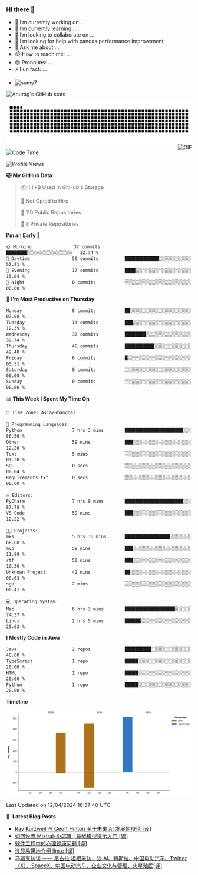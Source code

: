 ### Hi there 👋
<!--
**alloevil/alloevil** is a ✨ _special_ ✨ repository because its `README.md` (this file) appears on your GitHub profile.

Here are some ideas to get you started:

- 🔭 I’m currently working on ...
- 🌱 I’m currently learning ...
- 👯 I’m looking to collaborate on ...
- 🤔 I’m looking for help with ...
- 💬 Ask me about ...
- 📫 How to reach me: ...
- 😄 Pronouns: ...
- ⚡ Fun fact: ...
-->

- 🔭 I’m currently working on ...
- 🌱 I’m currently learning ...
- 👯 I’m looking to collaborate on ...
- 🤔 I’m looking for help with pandas performance improvement
- 💬 Ask me about ...
- 📫 How to reach me: ...
- 😄 Pronouns: ...
- ⚡ Fun fact: ...
  
+ ![sumy7](https://komarev.com/ghpvc/?username=alloevil)

![Anurag's GitHub stats](https://github-readme-stats.vercel.app/api?username=alloevil&show_icons=true&bg_color=00000000)

<picture align="center">
  <source media="(prefers-color-scheme: dark)" srcset="https://github.com/alloevil/alloevil/blob/output/github-contribution-grid-snake.svg">
  <source media="(prefers-color-scheme: dark)" srcset="https://github.com/alloevil/alloevil/blob/output/github-contribution-grid-snake.svg">
  <img alt="github contribution grid snake animation" src="https://github.com/alloevil/alloevil/blob/output/github-contribution-grid-snake.svg">
</picture>

<img align="right" alt="GIF" src="https://raw.githubusercontent.com/JoeyBling/JoeyBling/master/pic/pusheencode.gif" />

<!--START_SECTION:waka-->
![Code Time](http://img.shields.io/badge/Code%20Time-2%2C177%20hrs%204%20mins-blue)

![Profile Views](http://img.shields.io/badge/Profile%20Views-0-blue)

**🐱 My GitHub Data** 

> 📦 1.1 kB Used in GitHub's Storage 
 > 
> 🚫 Not Opted to Hire
 > 
> 📜 110 Public Repositories 
 > 
> 🔑 8 Private Repositories 
 > 
**I'm an Early 🐤** 

```text
🌞 Morning                37 commits          ████████░░░░░░░░░░░░░░░░░   32.74 % 
🌆 Daytime                59 commits          █████████████░░░░░░░░░░░░   52.21 % 
🌃 Evening                17 commits          ████░░░░░░░░░░░░░░░░░░░░░   15.04 % 
🌙 Night                  0 commits           ░░░░░░░░░░░░░░░░░░░░░░░░░   00.00 % 
```
📅 **I'm Most Productive on Thursday** 

```text
Monday                   8 commits           ██░░░░░░░░░░░░░░░░░░░░░░░   07.08 % 
Tuesday                  14 commits          ███░░░░░░░░░░░░░░░░░░░░░░   12.39 % 
Wednesday                37 commits          ████████░░░░░░░░░░░░░░░░░   32.74 % 
Thursday                 48 commits          ███████████░░░░░░░░░░░░░░   42.48 % 
Friday                   6 commits           █░░░░░░░░░░░░░░░░░░░░░░░░   05.31 % 
Saturday                 0 commits           ░░░░░░░░░░░░░░░░░░░░░░░░░   00.00 % 
Sunday                   0 commits           ░░░░░░░░░░░░░░░░░░░░░░░░░   00.00 % 
```


📊 **This Week I Spent My Time On** 

```text
🕑︎ Time Zone: Asia/Shanghai

💬 Programming Languages: 
Python                   7 hrs 3 mins        ██████████████████████░░░   86.56 % 
Other                    59 mins             ███░░░░░░░░░░░░░░░░░░░░░░   12.20 % 
Text                     5 mins              ░░░░░░░░░░░░░░░░░░░░░░░░░   01.20 % 
SQL                      0 secs              ░░░░░░░░░░░░░░░░░░░░░░░░░   00.04 % 
Requirements.txt         0 secs              ░░░░░░░░░░░░░░░░░░░░░░░░░   00.00 % 

🔥 Editors: 
PyCharm                  7 hrs 9 mins        ██████████████████████░░░   87.78 % 
VS Code                  59 mins             ███░░░░░░░░░░░░░░░░░░░░░░   12.22 % 

🐱‍💻 Projects: 
mks                      5 hrs 36 mins       █████████████████░░░░░░░░   68.68 % 
mvp                      58 mins             ███░░░░░░░░░░░░░░░░░░░░░░   11.99 % 
rtf                      50 mins             ███░░░░░░░░░░░░░░░░░░░░░░   10.30 % 
Unknown Project          42 mins             ██░░░░░░░░░░░░░░░░░░░░░░░   08.63 % 
sgp                      2 mins              ░░░░░░░░░░░░░░░░░░░░░░░░░   00.41 % 

💻 Operating System: 
Mac                      6 hrs 3 mins        ███████████████████░░░░░░   74.37 % 
Linux                    2 hrs 5 mins        ██████░░░░░░░░░░░░░░░░░░░   25.63 % 
```

**I Mostly Code in Java** 

```text
Java                     2 repos             ██████████░░░░░░░░░░░░░░░   40.00 % 
TypeScript               1 repo              █████░░░░░░░░░░░░░░░░░░░░   20.00 % 
HTML                     1 repo              █████░░░░░░░░░░░░░░░░░░░░   20.00 % 
Python                   1 repo              █████░░░░░░░░░░░░░░░░░░░░   20.00 % 
```



**Timeline**

![Lines of Code chart](https://raw.githubusercontent.com/alloevil/alloevil/main/assets/bar_graph.png)


 Last Updated on 12/04/2024 18:37:40 UTC
<!--END_SECTION:waka-->

📕 &nbsp;**Latest Blog Posts**
<!-- BLOG-POST-LIST:START -->
- [Ray Kurzweil 与 Geoff Hinton 关于未来 AI 发展的辩论 [译]](https://baoyu.io/translations/transcript/ray-kurzweil-geoff-hinton-debate-the-future-of-ai)
- [如何设置 Mixtral-8x22B | 基础模型提示入门 [译]](https://baoyu.io/translations/prompt-engineering/how-to-prompt-mixtral-8x22b-base-model-prompting-explained)
- [软件工程中的心理健康问题 [译]](https://baoyu.io/translations/software-engineering/mental-health-in-software-engineering)
- [浅显易懂地介绍 llm.c [译]](https://baoyu.io/translations/llm/explaining-llm-c-in-layman-terms)
- [马斯克访谈 —— 尼古拉·坦根采访，谈 AI、特斯拉、中国电动汽车、Twitter（X）、SpaceX、中国电动汽车、企业文化与管理、火星殖民[译]](https://baoyu.io/translations/transcript/elon-musk-interview-with-nicolai-tangen)
<!-- BLOG-POST-LIST:END -->
